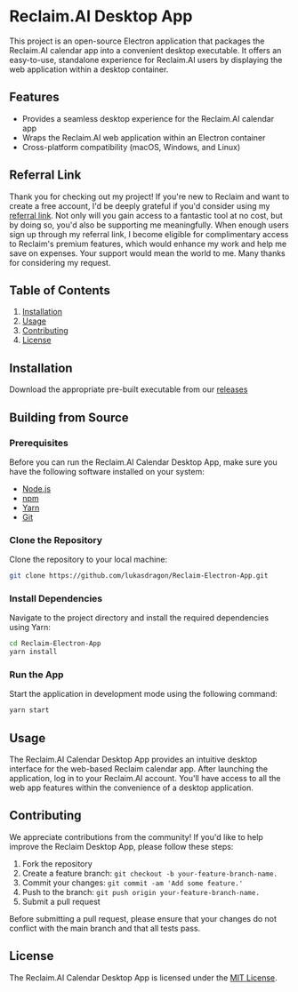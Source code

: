 # Reclaim.AI Desktop App

This project is an open-source Electron application that packages the Reclaim.AI calendar app into a convenient desktop executable. It offers an easy-to-use, standalone experience for Reclaim.AI users by displaying the web application within a desktop container.

## Features

- Provides a seamless desktop experience for the Reclaim.AI calendar app
- Wraps the Reclaim.AI web application within an Electron container
- Cross-platform compatibility (macOS, Windows, and Linux)

## Referral Link
Thank you for checking out my project! If you're new to Reclaim and want to create a free account, I'd be deeply grateful if you'd consider using my [referral link](https://reclaim.ai/r/s/itcDl). Not only will you gain access to a fantastic tool at no cost, but by doing so, you'd also be supporting me meaningfully. When enough users sign up through my referral link, I become eligible for complimentary access to Reclaim's premium features, which would enhance my work and help me save on expenses. Your support would mean the world to me. Many thanks for considering my request. 

## Table of Contents

1. [Installation](#installation)
2. [Usage](#usage)
3. [Contributing](#contributing)
4. [License](#license)

## Installation

Download the appropriate pre-built executable from our [releases](https://github.com/lukasdragon/Reclaim-Electron-App/releases)

## Building from Source

### Prerequisites 

Before you can run the Reclaim.AI Calendar Desktop App, make sure you have the following software installed on your system:

- [Node.js](https://nodejs.org/en/)
- [npm](https://www.npmjs.com/get-npm)
- [Yarn](https://yarnpkg.com/)
- [Git](https://git-scm.com/downloads)

### Clone the Repository

Clone the repository to your local machine:

```bash
git clone https://github.com/lukasdragon/Reclaim-Electron-App.git
```

### Install Dependencies

Navigate to the project directory and install the required dependencies using Yarn:

```bash
cd Reclaim-Electron-App
yarn install
```

### Run the App

Start the application in development mode using the following command:

```bash
yarn start
```

## Usage

The Reclaim.AI Calendar Desktop App provides an intuitive desktop interface for the web-based Reclaim calendar app. After launching the application, log in to your Reclaim.AI account. You'll have access to all the web app features within the convenience of a desktop application.

## Contributing

We appreciate contributions from the community! If you'd like to help improve the Reclaim Desktop App, please follow these steps:

1. Fork the repository
2. Create a feature branch: `git checkout -b your-feature-branch-name.`
3. Commit your changes: `git commit -am 'Add some feature.'`
4. Push to the branch: `git push origin your-feature-branch-name.`
5. Submit a pull request

Before submitting a pull request, please ensure that your changes do not conflict with the main branch and that all tests pass.

## License

The Reclaim.AI Calendar Desktop App is licensed under the [MIT License](./LICENSE).
